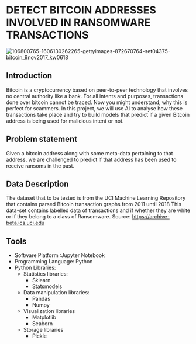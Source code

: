 # DETECT BITCOIN ADDRESSES INVOLVED IN RANSOMWARE TRANSACTIONS
![106800765-1606130262265-gettyimages-872670764-set04375-bitcoin_9nov2017_kw0618](https://user-images.githubusercontent.com/36573740/146423237-fea63639-4c33-406b-85d6-b7f81e83325c.jpeg)


## Introduction 
Bitcoin is a cryptocurrency based on peer-to-peer technology that involves no central authority like a bank. 
For all intents and purposes, transactions done over bitcoin cannot be traced. Now you might understand, why this is perfect for scammers.
In this project, we will use AI to analyse how these transactions take place and try to build models that predict if a given Bitcoin address is being used for malicious intent or not.

## Problem statement 
Given a bitcoin address along with some meta-data pertaining to that address, we are challenged to predict if that address has been used to receive ransoms in the past.


## Data Description
The dataset that to be tested is from the UCI Machine Learning Repository that contains parsed Bitcoin transaction graphs from 2011 until 2018 This data-set contains labelled data of transactions and if whether they are white or if they belong to a class of Ransomware.
Source: https://archive-beta.ics.uci.edu




## Tools 
- Software Platform :Jupyter Notebook
- Programming Language: Python
- Python Libraries:
    - Statistics libraries:
        - Sklearn
        - Statsmodels
    - Data manipulation libraries:
        - Pandas
        - Numpy
    - Visualization libraries
        - Matplotlib
        - Seaborn
    - Storage libraries
        - Pickle


